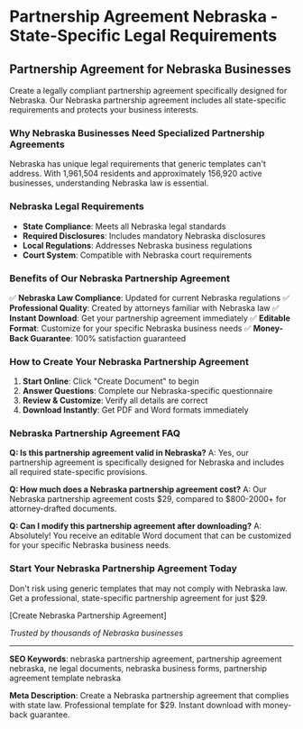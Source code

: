 # Partnership Agreement Nebraska - State-Specific Legal Requirements

## Partnership Agreement for Nebraska Businesses

Create a legally compliant partnership agreement specifically designed for Nebraska. Our Nebraska partnership agreement includes all state-specific requirements and protects your business interests.

### Why Nebraska Businesses Need Specialized Partnership Agreements

Nebraska has unique legal requirements that generic templates can't address. With 1,961,504 residents and approximately 156,920 active businesses, understanding Nebraska law is essential.

### Nebraska Legal Requirements

- **State Compliance**: Meets all Nebraska legal standards
- **Required Disclosures**: Includes mandatory Nebraska disclosures
- **Local Regulations**: Addresses Nebraska business regulations
- **Court System**: Compatible with Nebraska court requirements

### Benefits of Our Nebraska Partnership Agreement

✅ **Nebraska Law Compliance**: Updated for current Nebraska regulations
✅ **Professional Quality**: Created by attorneys familiar with Nebraska law
✅ **Instant Download**: Get your partnership agreement immediately
✅ **Editable Format**: Customize for your specific Nebraska business needs
✅ **Money-Back Guarantee**: 100% satisfaction guaranteed

### How to Create Your Nebraska Partnership Agreement

1. **Start Online**: Click "Create Document" to begin
2. **Answer Questions**: Complete our Nebraska-specific questionnaire
3. **Review & Customize**: Verify all details are correct
4. **Download Instantly**: Get PDF and Word formats immediately

### Nebraska Partnership Agreement FAQ

**Q: Is this partnership agreement valid in Nebraska?**
A: Yes, our partnership agreement is specifically designed for Nebraska and includes all required state-specific provisions.

**Q: How much does a Nebraska partnership agreement cost?**
A: Our Nebraska partnership agreement costs $29, compared to $800-2000+ for attorney-drafted documents.

**Q: Can I modify this partnership agreement after downloading?**
A: Absolutely! You receive an editable Word document that can be customized for your specific Nebraska business needs.

### Start Your Nebraska Partnership Agreement Today

Don't risk using generic templates that may not comply with Nebraska law. Get a professional, state-specific partnership agreement for just $29.

[Create Nebraska Partnership Agreement]

*Trusted by thousands of Nebraska businesses*

---

**SEO Keywords**: nebraska partnership agreement, partnership agreement nebraska, ne legal documents, nebraska business forms, partnership agreement template nebraska

**Meta Description**: Create a Nebraska partnership agreement that complies with state law. Professional template for $29. Instant download with money-back guarantee.
